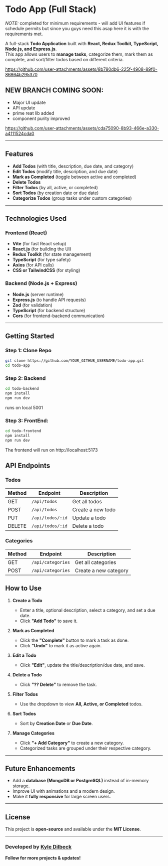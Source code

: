 # Todo App (Full Stack)

*NOTE:* completed for minimum requirements - will add UI features if schedule permits but since you guys need this asap here it is with the requirements met. 

A full-stack **Todo Application** built with **React, Redux Toolkit, TypeScript, Node.js, and
Express.js**.  
This app allows users to **manage tasks**, categorize them, mark them as complete, and sort/filter
todos based on different criteria.

https://github.com/user-attachments/assets/8b780db6-225f-4908-89f0-86864b295370


## NEW BRANCH COMING SOON: 
- Major UI update
- API update
- prime reat lib added
- component purity improved 

https://github.com/user-attachments/assets/cda75090-8b93-466e-a330-a4111524cda0





---

## Features
- **Add Todos** (with title, description, due date, and category)
- **Edit Todos** (modify title, description, and due date)
- **Mark as Completed** (toggle between active and completed)
- **Delete Todos**
- **Filter Todos** (by all, active, or completed)
- **Sort Todos** (by creation date or due date)
- **Categorize Todos** (group tasks under custom categories)

---

## Technologies Used

### **Frontend (React)**

- **Vite** (for fast React setup)
- **React.js** (for building the UI)
- **Redux Toolkit** (for state management)
- **TypeScript** (for type safety)
- **Axios** (for API calls)
- **CSS or TailwindCSS** (for styling)

### **Backend (Node.js + Express)**

- **Node.js** (server runtime)
- **Express.js** (to handle API requests)
- **Zod** (for validation)
- **TypeScript** (for backend structure)
- **Cors** (for frontend-backend communication)

---

## Getting Started

### Step 1: Clone Repo

```sh
git clone https://github.com/YOUR_GITHUB_USERNAME/todo-app.git
cd todo-app
```

### Step 2: Backend

```sh
cd todo-backend
npm install
npm run dev
```

runs on local 5001

### Step 3: FrontEnd:

```sh
cd todo-frontend
npm install
npm run dev
```

The frontend will run on http://localhost:5173

## API Endpoints

### **Todos**

| Method | Endpoint         | Description       |
| ------ | ---------------- | ----------------- |
| GET    | `/api/todos`     | Get all todos     |
| POST   | `/api/todos`     | Create a new todo |
| PUT    | `/api/todos/:id` | Update a todo     |
| DELETE | `/api/todos/:id` | Delete a todo     |

### **Categories**

| Method | Endpoint          | Description           |
| ------ | ----------------- | --------------------- |
| GET    | `/api/categories` | Get all categories    |
| POST   | `/api/categories` | Create a new category |

## How to Use

1. **Create a Todo**

   - Enter a title, optional description, select a category, and set a due date.
   - Click **"Add Todo"** to save it.

2. **Mark as Completed**

   - Click the **"Complete"** button to mark a task as done.
   - Click **"Undo"** to mark it as active again.

3. **Edit a Todo**

   - Click **"Edit"**, update the title/description/due date, and save.

4. **Delete a Todo**

   - Click **"?? Delete"** to remove the task.

5. **Filter Todos**

   - Use the dropdown to view **All, Active, or Completed** todos.

6. **Sort Todos**

   - Sort by **Creation Date** or **Due Date**.

7. **Manage Categories**
   - Click **"+ Add Category"** to create a new category.
   - Categorized tasks are grouped under their respective category.

---

## Future Enhancements

- Add a **database (MongoDB or PostgreSQL)** instead of in-memory storage.
- Improve UI with animations and a modern design.
- Make it **fully responsive** for large screen users.

---

## License

This project is **open-source** and available under the **MIT License**.

---

### Developed by [Kyle Dilbeck](https://github.com/xyian)

**Follow for more projects & updates!**
